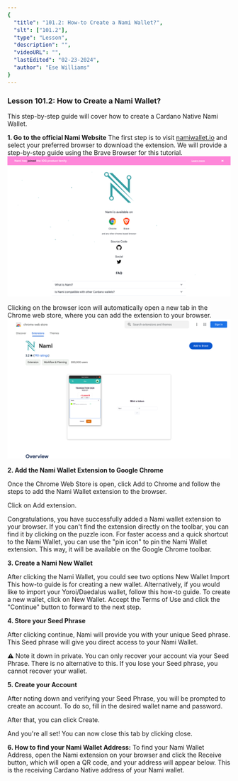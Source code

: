```yaml
---
{
  "title": "101.2: How-to Create a Nami Wallet?",
  "slt": ["101.2"],
  "type": "Lesson",
  "description": "",
  "videoURL": "",
  "lastEdited": "02-23-2024",
  "author": "Ese Williams"
}
---
```


### **Lesson 101.2: How to Create a Nami Wallet?**

This step-by-step guide will cover how to create a Cardano Native Nami Wallet.

**1. Go to the official Nami Website**
The first step is to visit [namiwallet.io](https://www.namiwallet.io/) and select your preferred browser to download the extension. We will provide a step-by-step guide using the Brave Browser for this tutorial.
![Nami website](../../../../public/namisite-screenshot.png)

Clicking on the browser icon will automatically open a new tab in the Chrome web store, where you can add the extension to your browser.
![Nami extension on the Chrome web store](../../../../public/chromestore-nami.png)

**2. Add the Nami Wallet Extension to Google Chrome**

Once the Chrome Web Store is open, click Add to Chrome and follow the steps to add the Nami Wallet extension to the browser.

Click on Add extension.

Congratulations, you have successfully added a Nami wallet extension to your browser. If you can't find the extension directly on the toolbar, you can find it by clicking on the puzzle icon.
For faster access and a quick shortcut to the Nami Wallet, you can use the "pin icon" to pin the Nami Wallet extension. This way, it will be available on the Google Chrome toolbar.

**3. Create a Nami New Wallet**

After clicking the Nami Wallet, you could see two options
New Wallet
Import
This how-to guide is for creating a new wallet. Alternatively, if you would like to import your Yoroi/Daedalus wallet, follow this how-to guide.
To create a new wallet, click on New Wallet. Accept the Terms of Use and click the "Continue" button to forward to the next step.

**4. Store your Seed Phrase**

After clicking continue, Nami will provide you with your unique Seed phrase. This Seed phrase will give you direct access to your Nami Wallet.

⚠️ Note it down in private. You can only recover your account via your Seed Phrase. There is no alternative to this. If you lose your Seed phrase, you cannot recover your wallet.

**5. Create your Account**

After noting down and verifying your Seed Phrase, you will be prompted to create an account. To do so, fill in the desired wallet name and password.

After that, you can click Create.

And you're all set! You can now close this tab by clicking close.

**6. How to find your Nami Wallet Address:**
To find your Nami Wallet Address, open the Nami extension on your browser and click the Receive button, which will open a QR code, and your address will appear below. This is the receiving Cardano Native address of your Nami wallet.
